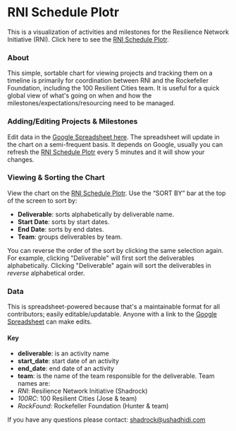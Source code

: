 RNI Schedule Plotr
===========

This is a visualization of activities and milestones for the Resilience Network Initiative (RNI). Click here to see the [RNI Schedule Plotr](http://ushahidi.github.io/RNIplotr/).

### About
This simple, sortable chart for viewing projects and tracking them on a timeline is primarily for coordination between RNI and the Rockefeller Foundation, including the 100 Resilient Cities team. It is useful for a quick global view of what's going on when and how the milestones/expectations/resourcing need to be managed.

### Adding/Editing Projects & Milestones
Edit data in the [Google Spreadsheet here](https://docs.google.com/spreadsheet/ccc?key=0AqED8MaMr0uLdGZIUlVRMDBwNEdoM0lyLXVhZVY0a2c&usp=sharing). The spreadsheet will update in the chart on a semi-frequent basis. It depends on Google, usually you can refresh the [RNI Schedule Plotr](http://ushahidi.github.io/RNIplotr/) every 5 minutes and it will show your changes.

### Viewing & Sorting the Chart
View the chart on the [RNI Schedule Plotr](http://ushahidi.github.io/RNIplotr/). Use the “SORT BY” bar at the top of the screen to sort by:
* **Deliverable**: sorts alphabetically by deliverable name.
* **Start Date**: sorts by start dates.
* **End Date**: sorts by end dates.
* **Team**: groups deliverables by team.

You can reverse the order of the sort by clicking the same selection again. For example, clicking "Deliverable" will first sort the deliverables alphabetically. Clicking "Deliverable" again will sort the deliverables in _reverse_ alphabetical order.

### Data
This is spreadsheet-powered because that's a maintainable format for all contributors; easily editable/updatable. Anyone with a link to the [Google Spreadsheet](https://docs.google.com/spreadsheet/ccc?key=0AqED8MaMr0uLdGZIUlVRMDBwNEdoM0lyLXVhZVY0a2c&usp=sharing) can make edits.

#### Key
*	**deliverable**: is an activity name
*	**start_date**: start date of an activity
*	**end_date**: end date of an activity
*	**team**: is the name of the team responsible for the deliverable. Team names are:
  * _RNI_: Resilience Network Initiative (Shadrock)
  * _100RC_: 100 Resilient Cities (Jose & team)
  * _RockFound_: Rockefeller Foundation (Hunter & team)

If you have any questions please contact: shadrock@ushadhidi.com
